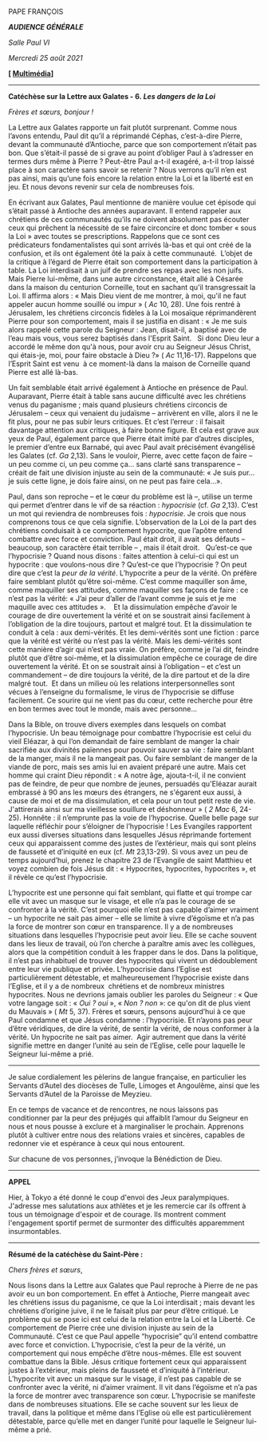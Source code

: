 PAPE FRANÇOIS

***AUDIENCE GÉNÉRALE***

*Salle Paul VI*

*Mercredi 25 août 2021*

**[ [Multimédia](http://w2.vatican.va/content/francesco/fr/events/event.dir.html/content/vaticanevents/fr/2021/8/25/udienzagenerale.html)]**

_____________________________

**Catéchèse sur la Lettre aux Galates - 6. *Les dangers de la Loi***

*Frères et sœurs, bonjour !*

La Lettre aux Galates rapporte un fait plutôt surprenant. Comme nous l’avons entendu, Paul dit qu’il a réprimandé Céphas, c’est-à-dire Pierre, devant la communauté d’Antioche, parce que son comportement n’était pas bon. Que s’était-il passé de si grave au point d’obliger Paul à s’adresser en termes durs même à Pierre ? Peut-être Paul a-t-il exagéré, a-t-il trop laissé place à son caractère sans savoir se retenir ? Nous verrons qu’il n’en est pas ainsi, mais qu’une fois encore la relation entre la Loi et la liberté est en jeu. Et nous devons revenir sur cela de nombreuses fois.

En écrivant aux Galates, Paul mentionne de manière voulue cet épisode qui s’était passé à Antioche des années auparavant. Il entend rappeler aux chrétiens de ces communautés qu’ils ne doivent absolument pas écouter ceux qui prêchent la nécessité de se faire circoncire et donc tomber « sous la Loi » avec toutes se prescriptions. Rappelons que ce sont ces prédicateurs fondamentalistes qui sont arrivés là-bas et qui ont créé de la confusion, et ils ont également ôté la paix à cette communauté.  L’objet de la critique à l’égard de Pierre était son comportement dans la participation à table. La Loi interdisait à un juif de prendre ses repas avec les non juifs. Mais Pierre lui-même, dans une autre circonstance, était allé à Césarée dans la maison du centurion Corneille, tout en sachant qu’il transgressait la Loi. Il affirma alors : « Mais Dieu vient de me montrer, à moi, qu'il ne faut appeler aucun homme souillé ou impur » ( *Ac* 10, 28). Une fois rentré à Jérusalem, les chrétiens circoncis fidèles à la Loi mosaïque réprimandèrent Pierre pour son comportement, mais il se justifia en disant : « Je me suis alors rappelé cette parole du Seigneur : Jean, disait-il, a baptisé avec de l’eau mais vous, vous serez baptisés dans l'Esprit Saint.   Si donc Dieu leur a accordé le même don qu'à nous, pour avoir cru au Seigneur Jésus Christ, qui étais-je, moi, pour faire obstacle à Dieu ?» ( *Ac* 11,16-17). Rappelons que l’Esprit Saint est venu  à ce moment-là dans la maison de Corneille quand Pierre est allé là-bas.

Un fait semblable était arrivé également à Antioche en présence de Paul. Auparavant, Pierre était à table sans aucune difficulté avec les chrétiens venus du paganisme ; mais quand plusieurs chrétiens circoncis de Jérusalem – ceux qui venaient du judaïsme – arrivèrent en ville, alors il ne le fit plus, pour ne pas subir leurs critiques. Et c’est l’erreur : il faisait davantage attention aux critiques, à faire bonne figure. Et cela est grave aux yeux de Paul, également parce que Pierre était imité par d’autres disciples, le premier d’entre eux Barnabé, qui avec Paul avait précisément évangélisé les Galates (cf. *Ga* 2,13). Sans le vouloir, Pierre, avec cette façon de faire – un peu comme ci, un peu comme ça… sans clarté sans transparence – créait de fait une division injuste au sein de la communauté: « Je suis pur… je suis cette ligne, je dois faire ainsi, on ne peut pas faire cela…».

Paul, dans son reproche – et le cœur du problème est là –, utilise un terme qui permet d’entrer dans le vif de sa réaction : *hypocrisie* (cf. *Ga* 2,13). C’est un mot qui reviendra de nombreuses fois : *hypocrisie*. Je crois que nous comprenons tous ce que cela signifie. L’observation de la Loi de la part des chrétiens conduisait à ce comportement hypocrite, que l’apôtre entend combattre avec force et conviction. Paul était droit, il avait ses défauts – beaucoup, son caractère était terrible – , mais il était droit.   Qu’est-ce que l’hypocrisie ? Quand nous disons : faites attention à celui-ci qui est un hypocrite : que voulons-nous dire ? Qu’est-ce que l’hypocrisie ? On peut dire que c’est la *peur de la vérité*. L’hypocrite a peur de la vérité. On préfère faire semblant plutôt qu’être soi-même. C’est comme maquiller son âme, comme maquiller ses attitudes, comme maquiller ses façons de faire : ce n’est pas la vérité: « J’ai peur d’aller de l’avant comme je suis et je me maquille avec ces attitudes ».    Et la dissimulation empêche d’avoir le courage de dire ouvertement la vérité et on se soustrait ainsi facilement à l’obligation de la dire toujours, partout et malgré tout. Et la dissimulation te conduit à cela : aux demi-vérités. Et les demi-vérités sont une fiction : parce que la vérité est vérité ou n’est pas la vérité. Mais les demi-vérités sont cette manière d’agir qui n’est pas vraie. On préfère, comme je l’ai dit, feindre plutôt que d’être soi-même, et la dissimulation empêche ce courage de dire ouvertement la vérité. Et on se soustrait ainsi à l’obligation – et c’est un commandement – de dire toujours la vérité, de la dire partout et de la dire malgré tout.  Et dans un milieu où les relations interpersonnelles sont vécues à l’enseigne du formalisme, le virus de l’hypocrisie se diffuse facilement. Ce sourire qui ne vient pas du cœur, cette recherche pour être en bon termes avec tout le monde, mais avec personne…

Dans la Bible, on trouve divers exemples dans lesquels on combat l’hypocrisie. Un beau témoignage pour combattre l’hypocrisie est celui du vieil Eléazar, à qui l’on demandait de faire semblant de manger la chair sacrifiée aux divinités païennes pour pouvoir sauver sa vie : faire semblant de la manger, mais il ne la mangeait pas. Ou faire semblant de manger de la viande de porc, mais ses amis lui en avaient préparé une autre. Mais cet homme qui craint Dieu répondit : « A notre âge, ajouta-t-il, il ne convient pas de feindre, de peur que nombre de jeunes, persuadés qu'Eléazar aurait embrassé à 90 ans les mœurs des étrangers, ne s'égarent eux aussi, à cause de moi et de ma dissimulation, et cela pour un tout petit reste de vie. J'attirerais ainsi sur ma vieillesse souillure et déshonneur » ( *2 Mac* 6, 24-25). Honnête : il n’emprunte pas la voie de l’hypocrise. Quelle belle page sur laquelle réfléchir pour s’éloigner de l’hypocrisie ! Les Evangiles rapportent eux aussi diverses situations dans lesquelles Jésus réprimande fortement ceux qui apparaissent comme des justes de l’extérieur, mais qui sont pleins de fausseté et d’iniquité en eux (cf. *Mt* 23,13-29). Si vous avez un peu de temps aujourd’hui, prenez le chapitre 23 de l’Evangile de saint Matthieu et voyez combien de fois Jésus dit : « Hypocrites, hypocrites, hypocrites », et il révèle ce qu’est l’hypocrisie.

L’hypocrite est une personne qui fait semblant, qui flatte et qui trompe car elle vit avec un masque sur le visage, et elle n’a pas le courage de se confronter à la vérité. C’est pourquoi elle n’est pas capable d’aimer vraiment – un hypocrite ne sait pas aimer – elle se limite à vivre d’égoïsme et n’a pas la force de montrer son cœur en transparence. Il y a de nombreuses situations dans lesquelles l’hypocrisie peut avoir lieu. Elle se cache souvent dans les lieux de travail, où l’on cherche à paraître amis avec les collègues, alors que la compétition conduit à les frapper dans le dos. Dans la politique, il n’est pas inhabituel de trouver des hypocrites qui vivent un dédoublement entre leur vie publique et privée. L’hypocrisie dans l’Eglise est particulièrement détestable, et malheureusement l’hypocrisie existe dans l’Eglise, et il y a de nombreux  chrétiens et de nombreux ministres hypocrites. Nous ne devrions jamais oublier les paroles du Seigneur : « Que votre langage soit : « *Oui ? oui* », « *Non ? non* »: ce qu'on dit de plus vient du Mauvais » ( *Mt* 5, 37). Frères et sœurs, pensons aujourd’hui à ce que Paul condamne et que Jésus condamne : l’hypocrisie. Et n’ayons pas peur d’être véridiques, de dire la vérité, de sentir la vérité, de nous conformer à la vérité. Un hypocrite ne sait pas aimer.  Agir autrement que dans la vérité signifie mettre en danger l’unité au sein de l’Eglise, celle pour laquelle le Seigneur lui-même a prié.

___________________________

Je salue cordialement les pèlerins de langue française, en particulier les Servants d’Autel des diocèses de Tulle, Limoges et Angoulême, ainsi que les Servants d’Autel de la Paroisse de Meyzieu.

En ce temps de vacance et de rencontres, ne nous laissons pas conditionner par la peur des préjugés qui affaiblit l’amour du Seigneur en nous et nous pousse à exclure et à marginaliser le prochain. Apprenons plutôt à cultiver entre nous des relations vraies et sincères, capables de redonner vie et espérance à ceux qui nous entourent.

Sur chacune de vos personnes, j’invoque la Bénédiction de Dieu.

_____________________________

**APPEL**

Hier, à Tokyo a été donné le coup d'envoi des Jeux paralympiques. J'adresse mes salutations aux athlètes et je les remercie car ils offrent à tous un témoignage d'espoir et de courage. Ils montrent comment l'engagement sportif permet de surmonter des difficultés apparemment insurmontables.

_____________________________

**Résumé de la catéchèse du Saint-Père :**

*Chers frères et sœurs*,

Nous lisons dans la Lettre aux Galates que Paul reproche à Pierre de ne pas avoir eu un bon comportement. En effet à Antioche, Pierre mangeait avec les chrétiens issus du paganisme, ce que la Loi interdisait ; mais devant les chrétiens d’origine juive, il ne le faisait plus par peur d’être critiqué. Le problème qui se pose ici est celui de la relation entre la Loi et la Liberté. Ce comportement de Pierre crée une division injuste au sein de la Communauté. C’est ce que Paul appelle “hypocrisie” qu’il entend combattre avec force et conviction. L’hypocrisie, c’est la peur de la vérité, un comportement qui nous empêche d’être nous-mêmes. Elle est souvent combattue dans la Bible. Jésus critique fortement ceux qui apparaissent justes à l’extérieur, mais pleins de fausseté et d’iniquité à l’intérieur. L’hypocrite vit avec un masque sur le visage, il n’est pas capable de se confronter avec la vérité, ni d’aimer vraiment. Il vit dans l’égoïsme et n’a pas la force de montrer avec transparence son cœur. L’hypocrisie se manifeste dans de nombreuses situations. Elle se cache souvent sur les lieux de travail, dans la politique et même dans l’Eglise où elle est particulièrement détestable, parce qu’elle met en danger l’unité pour laquelle le Seigneur lui-même a prié.
